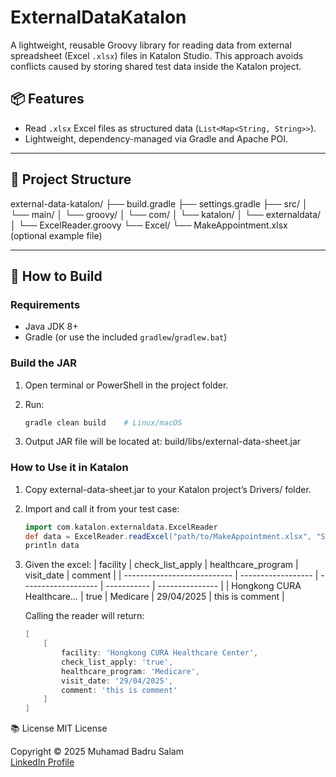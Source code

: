 # ExternalDataKatalon

A lightweight, reusable Groovy library for reading data from external spreadsheet (Excel `.xlsx`) files in Katalon Studio. This approach avoids conflicts caused by storing shared test data inside the Katalon project.

## 📦 Features

- Read `.xlsx` Excel files as structured data (`List<Map<String, String>>`).
- Lightweight, dependency-managed via Gradle and Apache POI.
---

## 📁 Project Structure

external-data-katalon/
├── build.gradle
├── settings.gradle
├── src/
│ └── main/
│ └── groovy/
│ └── com/
│ └── katalon/
│ └── externaldata/
│ └── ExcelReader.groovy
└── Excel/
└── MakeAppointment.xlsx (optional example file)


---

## 🔧 How to Build

### Requirements

- Java JDK 8+
- Gradle (or use the included `gradlew`/`gradlew.bat`)

### Build the JAR

1. Open terminal or PowerShell in the project folder.

2. Run:

   ```bash
   gradle clean build    # Linux/macOS

3. Output JAR file will be located at: build/libs/external-data-sheet.jar

### How to Use it in Katalon
1. Copy external-data-sheet.jar to your Katalon project’s Drivers/ folder.
2. Import and call it from your test case:
    ```groovy
    import com.katalon.externaldata.ExcelReader
    def data = ExcelReader.readExcel("path/to/MakeAppointment.xlsx", "Sheet1")
    println data
3. Given the excel:
    | facility                    | check_list_apply   | healthcare_program  | visit_date  | comment         |
    | --------------------------- | ------------------ | ------------------- | ----------- | --------------- |
    | Hongkong CURA Healthcare... | true               | Medicare            | 29/04/2025  | this is comment |
    
    Calling the reader will return:
    ```groovy
    [
        [
            facility: 'Hongkong CURA Healthcare Center',
            check_list_apply: 'true',
            healthcare_program: 'Medicare',
            visit_date: '29/04/2025',
            comment: 'this is comment'
        ]
    ]

📚 License
MIT License

Copyright © 2025 Muhamad Badru Salam  
[LinkedIn Profile](https://www.linkedin.com/in/muhamad-badru-salam-3bab2531b/)